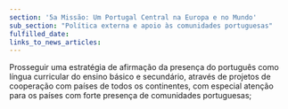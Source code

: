 ```yaml
---
section: '5a Missão: Um Portugal Central na Europa e no Mundo'
sub_section: "Política externa e apoio às comunidades portuguesas"
fulfilled_date:
links_to_news_articles:
---
```


Prosseguir uma estratégia de afirmação da presença do português como língua curricular do ensino básico e secundário, através de projetos de cooperação com países de todos os continentes, com especial atenção para os países com forte presença de comunidades portuguesas;